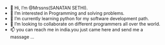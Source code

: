 - 👋 Hi, I’m @Mrssns(SANATAN SETHI).
- 👀 I’m interested in Programming and solving problems.
- 🌱 I’m currently learning python for my software development path.
- 💞️ I’m looking to collaborate on different programmers all over the world.
- 📫 you can reach me in india.you just came here and send me a massage ...

<!---
Mrssns/Mrssns is a ✨ special ✨ repository because its `README.md` (this file) appears on your GitHub profile.
You can click the Preview link to take a look at your changes.
--->
